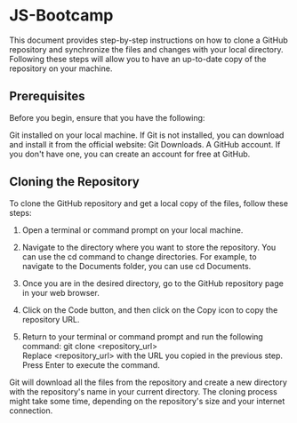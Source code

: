 # JS-Bootcamp
This document provides step-by-step instructions on how to clone a GitHub repository and synchronize the files and changes with your local directory. Following these steps will allow you to have an up-to-date copy of the repository on your machine.

## Prerequisites
Before you begin, ensure that you have the following:

Git installed on your local machine. If Git is not installed, you can download and install it from the official website: Git Downloads.
A GitHub account. If you don't have one, you can create an account for free at GitHub.

## Cloning the Repository
To clone the GitHub repository and get a local copy of the files, follow these steps:

1. Open a terminal or command prompt on your local machine.

2. Navigate to the directory where you want to store the repository. You can use the cd command to change directories. For example, to navigate to the Documents folder, you can use cd Documents.

3. Once you are in the desired directory, go to the GitHub repository page in your web browser.

4. Click on the Code button, and then click on the Copy icon to copy the repository URL.

5. Return to your terminal or command prompt and run the following command:
   git clone <repository_url>   
   Replace <repository_url> with the URL you copied in the previous step. Press Enter to execute the command.

Git will download all the files from the repository and create a new directory with the repository's name in your current directory. The cloning process might take some time, depending on the repository's size and your internet connection.
